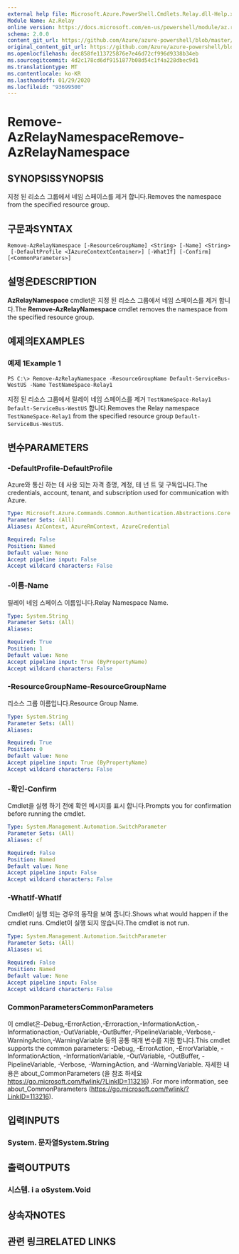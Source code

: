 ```yaml
---
external help file: Microsoft.Azure.PowerShell.Cmdlets.Relay.dll-Help.xml
Module Name: Az.Relay
online version: https://docs.microsoft.com/en-us/powershell/module/az.relay/remove-azrelaynamespace
schema: 2.0.0
content_git_url: https://github.com/Azure/azure-powershell/blob/master/src/Relay/Relay/help/Remove-AzRelayNamespace.md
original_content_git_url: https://github.com/Azure/azure-powershell/blob/master/src/Relay/Relay/help/Remove-AzRelayNamespace.md
ms.openlocfilehash: dec858fe113725876e7e46d72cf996d9338b34eb
ms.sourcegitcommit: 4d2c178cd6df9151877b08d54c1f4a228dbec9d1
ms.translationtype: MT
ms.contentlocale: ko-KR
ms.lasthandoff: 01/29/2020
ms.locfileid: "93699500"
---
```

# <span data-ttu-id="f2d72-101">Remove-AzRelayNamespace</span><span class="sxs-lookup"><span data-stu-id="f2d72-101">Remove-AzRelayNamespace</span></span>

## <span data-ttu-id="f2d72-102">SYNOPSIS</span><span class="sxs-lookup"><span data-stu-id="f2d72-102">SYNOPSIS</span></span>
<span data-ttu-id="f2d72-103">지정 된 리소스 그룹에서 네임 스페이스를 제거 합니다.</span><span class="sxs-lookup"><span data-stu-id="f2d72-103">Removes the namespace from the specified resource group.</span></span> 

## <span data-ttu-id="f2d72-104">구문과</span><span class="sxs-lookup"><span data-stu-id="f2d72-104">SYNTAX</span></span>

```
Remove-AzRelayNamespace [-ResourceGroupName] <String> [-Name] <String>
 [-DefaultProfile <IAzureContextContainer>] [-WhatIf] [-Confirm] [<CommonParameters>]
```

## <span data-ttu-id="f2d72-105">설명은</span><span class="sxs-lookup"><span data-stu-id="f2d72-105">DESCRIPTION</span></span>
<span data-ttu-id="f2d72-106">**AzRelayNamespace** cmdlet은 지정 된 리소스 그룹에서 네임 스페이스를 제거 합니다.</span><span class="sxs-lookup"><span data-stu-id="f2d72-106">The **Remove-AzRelayNamespace** cmdlet removes the namespace from the specified resource group.</span></span>

## <span data-ttu-id="f2d72-107">예제의</span><span class="sxs-lookup"><span data-stu-id="f2d72-107">EXAMPLES</span></span>

### <span data-ttu-id="f2d72-108">예제 1</span><span class="sxs-lookup"><span data-stu-id="f2d72-108">Example 1</span></span>
```
PS C:\> Remove-AzRelayNamespace -ResourceGroupName Default-ServiceBus-WestUS -Name TestNameSpace-Relay1
```

<span data-ttu-id="f2d72-109">지정 된 리소스 그룹에서 릴레이 네임 스페이스를 제거 `TestNameSpace-Relay1` `Default-ServiceBus-WestUS` 합니다.</span><span class="sxs-lookup"><span data-stu-id="f2d72-109">Removes the Relay namespace `TestNameSpace-Relay1` from the specified resource group `Default-ServiceBus-WestUS`.</span></span>

## <span data-ttu-id="f2d72-110">변수</span><span class="sxs-lookup"><span data-stu-id="f2d72-110">PARAMETERS</span></span>

### <span data-ttu-id="f2d72-111">-DefaultProfile</span><span class="sxs-lookup"><span data-stu-id="f2d72-111">-DefaultProfile</span></span>
<span data-ttu-id="f2d72-112">Azure와 통신 하는 데 사용 되는 자격 증명, 계정, 테 넌 트 및 구독입니다.</span><span class="sxs-lookup"><span data-stu-id="f2d72-112">The credentials, account, tenant, and subscription used for communication with Azure.</span></span>

```yaml
Type: Microsoft.Azure.Commands.Common.Authentication.Abstractions.Core.IAzureContextContainer
Parameter Sets: (All)
Aliases: AzContext, AzureRmContext, AzureCredential

Required: False
Position: Named
Default value: None
Accept pipeline input: False
Accept wildcard characters: False
```

### <span data-ttu-id="f2d72-113">-이름</span><span class="sxs-lookup"><span data-stu-id="f2d72-113">-Name</span></span>
<span data-ttu-id="f2d72-114">릴레이 네임 스페이스 이름입니다.</span><span class="sxs-lookup"><span data-stu-id="f2d72-114">Relay Namespace Name.</span></span>

```yaml
Type: System.String
Parameter Sets: (All)
Aliases:

Required: True
Position: 1
Default value: None
Accept pipeline input: True (ByPropertyName)
Accept wildcard characters: False
```

### <span data-ttu-id="f2d72-115">-ResourceGroupName</span><span class="sxs-lookup"><span data-stu-id="f2d72-115">-ResourceGroupName</span></span>
<span data-ttu-id="f2d72-116">리소스 그룹 이름입니다.</span><span class="sxs-lookup"><span data-stu-id="f2d72-116">Resource Group Name.</span></span>

```yaml
Type: System.String
Parameter Sets: (All)
Aliases:

Required: True
Position: 0
Default value: None
Accept pipeline input: True (ByPropertyName)
Accept wildcard characters: False
```

### <span data-ttu-id="f2d72-117">-확인</span><span class="sxs-lookup"><span data-stu-id="f2d72-117">-Confirm</span></span>
<span data-ttu-id="f2d72-118">Cmdlet을 실행 하기 전에 확인 메시지를 표시 합니다.</span><span class="sxs-lookup"><span data-stu-id="f2d72-118">Prompts you for confirmation before running the cmdlet.</span></span>

```yaml
Type: System.Management.Automation.SwitchParameter
Parameter Sets: (All)
Aliases: cf

Required: False
Position: Named
Default value: None
Accept pipeline input: False
Accept wildcard characters: False
```

### <span data-ttu-id="f2d72-119">-WhatIf</span><span class="sxs-lookup"><span data-stu-id="f2d72-119">-WhatIf</span></span>
<span data-ttu-id="f2d72-120">Cmdlet이 실행 되는 경우의 동작을 보여 줍니다.</span><span class="sxs-lookup"><span data-stu-id="f2d72-120">Shows what would happen if the cmdlet runs.</span></span>
<span data-ttu-id="f2d72-121">Cmdlet이 실행 되지 않습니다.</span><span class="sxs-lookup"><span data-stu-id="f2d72-121">The cmdlet is not run.</span></span>

```yaml
Type: System.Management.Automation.SwitchParameter
Parameter Sets: (All)
Aliases: wi

Required: False
Position: Named
Default value: None
Accept pipeline input: False
Accept wildcard characters: False
```

### <span data-ttu-id="f2d72-122">CommonParameters</span><span class="sxs-lookup"><span data-stu-id="f2d72-122">CommonParameters</span></span>
<span data-ttu-id="f2d72-123">이 cmdlet은-Debug,-ErrorAction,-Erroraction,-InformationAction,-Informationaction,-OutVariable,-OutBuffer,-PipelineVariable,-Verbose,-WarningAction,-WarningVariable 등의 공통 매개 변수를 지원 합니다.</span><span class="sxs-lookup"><span data-stu-id="f2d72-123">This cmdlet supports the common parameters: -Debug, -ErrorAction, -ErrorVariable, -InformationAction, -InformationVariable, -OutVariable, -OutBuffer, -PipelineVariable, -Verbose, -WarningAction, and -WarningVariable.</span></span> <span data-ttu-id="f2d72-124">자세한 내용은 about_CommonParameters (을 참조 하세요 https://go.microsoft.com/fwlink/?LinkID=113216) .</span><span class="sxs-lookup"><span data-stu-id="f2d72-124">For more information, see about_CommonParameters (https://go.microsoft.com/fwlink/?LinkID=113216).</span></span>

## <span data-ttu-id="f2d72-125">입력</span><span class="sxs-lookup"><span data-stu-id="f2d72-125">INPUTS</span></span>

### <span data-ttu-id="f2d72-126">System. 문자열</span><span class="sxs-lookup"><span data-stu-id="f2d72-126">System.String</span></span>

## <span data-ttu-id="f2d72-127">출력</span><span class="sxs-lookup"><span data-stu-id="f2d72-127">OUTPUTS</span></span>

### <span data-ttu-id="f2d72-128">시스템. i a o</span><span class="sxs-lookup"><span data-stu-id="f2d72-128">System.Void</span></span>

## <span data-ttu-id="f2d72-129">상속자</span><span class="sxs-lookup"><span data-stu-id="f2d72-129">NOTES</span></span>

## <span data-ttu-id="f2d72-130">관련 링크</span><span class="sxs-lookup"><span data-stu-id="f2d72-130">RELATED LINKS</span></span>
